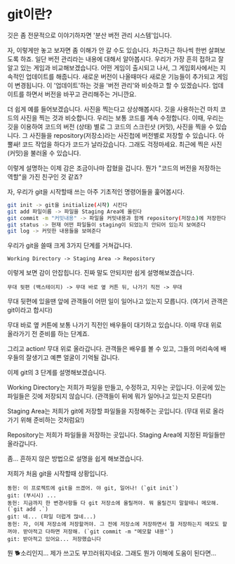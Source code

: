 # git이란?

깃은 좀 전문적으로 이야기하자면 '분산 버전 관리 시스템'입니다.

자, 이렇게만 놓고 보자면 좀 이해가 안 갈 수도 있습니다. 차근차근 하나씩 한번 살펴보도록 하죠. 일단 버전 관리라는 내용에 대해서 알아봅시다. 우리가 가장 흔히 접하고 잘 알고 있는 게임과 비교해보겠습니다. 어떤 게임이 출시되고 나서, 그 게임회사에서는 지속적인 업데이트를 해줍니다. 새로운 버전이 나올때마다 새로운 기능들이 추가되고 게임이 변경됩니다. 이 '업데이트'하는 것을 '버전 관리'와 비슷하고 할 수 있겠습니다. 업데이트를 하면서 버전을 바꾸고 관리해주는 거니깐요.

더 쉽게 예를 들어보겠습니다. 사진을 찍는다고 상상해봅시다. 깃을 사용하는건 마치 코드의 사진을 찍는 것과 비슷합니다. 우리는 보통 코드를 계속 수정합니다. 이때, 우리는 깃을 이용하여 코드의 버전 (상태) 별로 그 코드의 스크린샷 (커밋), 사진을 찍을 수 있습니다. 그 사진들을 repository(저장소)라는 사진첩에 버전별로 저장할 수 있습니다. 아뿔싸! 코드 작업을 하다가 코드가 날라갔습니다. 그래도 걱정마세요. 최근에 찍은 사진 (커밋)을 불러올 수 있습니다.

이렇게 설명하는 이제 감은 조금이나마 잡혔을 겁니다. 뭔가 "코드의 버전을 저장하는 역할"을 가진 친구인 것 같죠? 

자, 우리가 git을 시작할때 쓰는 아주 기초적인 명령어들을 훑어봅시다.

```bash
git init -> git을 initialize(시작) 시킨다
git add 파일이름 -> 파일을 Staging Area에 올린다
git commit -m "커밋내용" -> 파일을 커밋내용과 함께 repository(저장소)에 저장한다 
git status -> 현재 어떤 파일들이 staging이 되었는지 안되어 있는지 보여준다
git log -> 커밋한 내용들을 보여준다
```

우리가 git을 쓸때 크게 3가지 단계를 거쳐갑니다.

`Working Directory -> Staging Area -> Repository`

이렇게 보면 감이 안잡힙니다. 진짜 말도 안되지만 쉽게 설명해보겠습니다.

`무대 뒷편 (백스테이지) -> 무대 바로 옆 커튼 뒤, 나가기 직전 -> 무대`

무대 뒷편에 있을땐 앞에 관객들이 어떤 일이 일어나고 있는지 모릅니다. (여기서 관객은 git이라고 합시다)

무대 바로 옆 커튼에 보통 나가기 직전인 배우들이 대기하고 있습니다. 이때 무대 위로 올라가기 전 준비를 하는 단계죠.

그리고 action! 무대 위로 올라갑니다. 관객들은 배우를 볼 수 있고, 그들의 머리속에 배우들의 잘생기고 예쁜 얼굴이 기억될 겁니다.

이제 git의 3 단계를 설명해보겠습니다.

Working Directory는 저희가 파일을 만들고, 수정하고, 지우는 곳입니다. 이곳에 있는 파일들은 깃에 저장되지 않습니다. (관객들이 뒤에 뭐가 일어나고 있는지 모른다!)

Staging Area는 저희가 git에 저장할 파일들을 지정해주는 곳입니다. (무대 위로 올라가기 위해 준비하는 것처럼요!)

Repository는 저희가 파일들을 저장하는 곳입니다. Staging Area에 지정된 파일들만 올라갑니다.

좀... 흔하지 않은 방법으로 설명을 쉽게 해보겠습니다.

저희가 처음 git을 시작할때 상황입니다.
```
동헌: 이 프로젝트에 git을 쓰겠어. 야 git, 일어나! (`git init`)
git: (부시시) ...
동헌: 지금까지 한 변경사항들 다 git 저장소에 올릴꺼야. 뭐 올릴건지 말할테니 메모해. (`git add .`)
git: 네... (파일 더럽게 많네...)
동헌: 자, 이제 저장소에 저장할꺼야. 그 전에 저장소에 저장하면서 뭘 저장하는지 메모도 할꺼야. 받아적고 다하면 저장해. (`git commit -m "메모할 내용"`)
git: 받아적고 있어요... 저장했습니다
```
뭔 🐕소리인지... 제가 쓰고도 부끄러워지네요. 그래도 뭔가 이해에 도움이 된다면...

